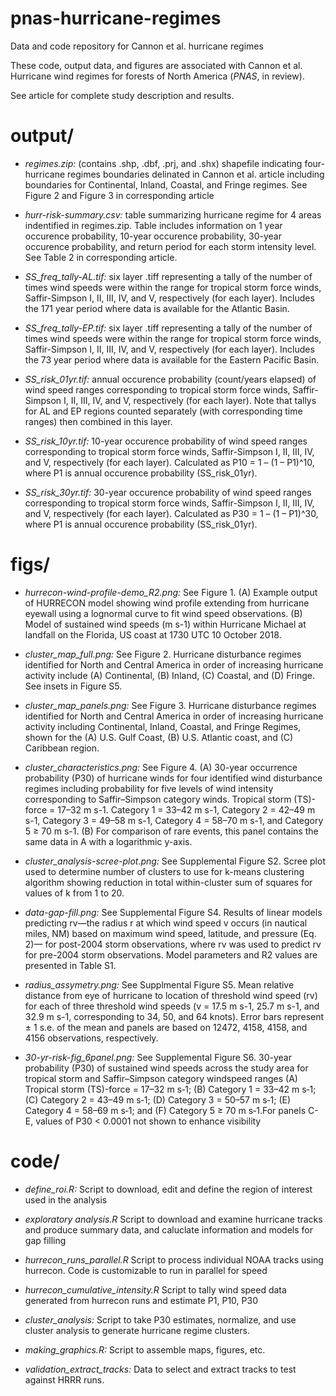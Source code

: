 # pnas-hurricane-regimes
Data and code repository for Cannon et al. hurricane regimes

These code, output data, and figures are associated with Cannon et al. Hurricane wind regimes for forests of North America (*PNAS*, in review).

See article for complete study description and results.

# output/

* *regimes.zip:* (contains .shp, .dbf, .prj, and .shx) shapefile indicating four-hurricane regimes boundaries delinated in Cannon et al. article including boundaries for Continental, Inland, Coastal, and Fringe regimes. See Figure 2 and Figure 3 in corresponding article 

* *hurr-risk-summary.csv:* table summarizing hurricane regime for 4 areas indentified in regimes.zip. Table includes information on 1 year occurence probability, 10-year occurence probability, 30-year occurence probability, and return period for each storm intensity level. See Table 2 in corresponding article.

* *SS_freq_tally-AL.tif:* six layer .tiff representing a tally of the number of times wind speeds were within the range for tropical storm force winds, Saffir-Simpson I, II, III, IV, and V, respectively (for each layer). Includes the 171 year period where data is available for the Atlantic Basin. 

* *SS_freq_tally-EP.tif:* six layer .tiff representing a tally of the number of times wind speeds were within the range for tropical storm force winds, Saffir-Simpson I, II, III, IV, and V, respectively (for each layer). Includes the 73 year period where data is available for the Eastern Pacific Basin.

* *SS_risk_01yr.tif:* annual occurence probability (count/years elapsed) of wind speed ranges corresponding to tropical storm force winds, Saffir-Simpson I, II, III, IV, and V, respectively (for each layer). Note that tallys for AL and EP regions counted separately (with corresponding time ranges) then combined in this layer.

* *SS_risk_10yr.tif:* 10-year occurence probability of wind speed ranges corresponding to tropical storm force winds, Saffir-Simpson I, II, III, IV, and V, respectively (for each layer). Calculated as P10 = 1 – (1 – P1)^10, where P1 is annual occurence probability (SS_risk_01yr).	

* *SS_risk_30yr.tif:* 30-year occurence probability of wind speed ranges corresponding to tropical storm force winds, Saffir-Simpson I, II, III, IV, and V, respectively (for each layer). Calculated as P30 = 1 – (1 – P1)^30, where P1 is annual occurence probability (SS_risk_01yr).

# figs/

* *hurrecon-wind-profile-demo_R2.png:* See Figure 1. (A) Example output of HURRECON model showing wind profile extending from hurricane eyewall using a lognormal curve to fit wind speed observations. (B) Model of sustained wind speeds (m s-1) within Hurricane Michael at landfall on the Florida, US coast at 1730 UTC 10 October 2018. 

* *cluster_map_full.png:* See Figure 2. Hurricane disturbance regimes identified for North and Central America in order of increasing hurricane activity include (A) Continental, (B) Inland, (C) Coastal, and (D) Fringe. See insets in Figure S5.

* *cluster_map_panels.png:* See Figure 3. Hurricane disturbance regimes identified for North and Central America in order of increasing hurricane activity including Continental, Inland, Coastal, and Fringe Regimes, shown for the (A) U.S. Gulf Coast, (B) U.S. Atlantic coast, and (C) Caribbean region.

* *cluster_characteristics.png:* See Figure 4. (A) 30-year occurrence probability (P30) of  hurricane winds for four identified wind disturbance regimes including probability for five levels of wind intensity corresponding to Saffir–Simpson category winds. Tropical storm (TS)-force = 17–32 m s-1. Category 1 = 33–42 m s-1, Category 2 = 42–49 m s-1, Category 3 = 49–58 m s-1, Category 4 = 58–70 m s-1, and Category 5 ≥ 70 m s-1. (B) For comparison of rare events, this panel contains the same data in A with a logarithmic y-axis.

* *cluster_analysis-scree-plot.png:* See Supplemental Figure S2. Scree plot used to determine number of clusters to use for k-means clustering algorithm showing reduction in total within-cluster sum of squares for values of k from 1 to 20.

* *data-gap-fill.png:* See Supplemental Figure S4. Results of linear models predicting rv—the radius r at which wind speed v occurs (in nautical miles, NM) based on maximum wind speed, latitude, and pressure (Eq. 2)— for post-2004 storm observations, where rv was used to predict rv for pre-2004 storm observations. Model parameters and R2 values are presented in Table S1.

* *radius_assymetry.png:* See Supplmental Figure S5. Mean relative distance from eye of hurricane to location of threshold wind speed (rv) for each of three threshold wind speeds (v = 17.5 m s-1, 25.7 m s-1, and 32.9 m s-1, corresponding to 34, 50, and 64 knots). Error bars represent ± 1 s.e. of the mean and panels are based on 12472, 4158, 4158, and 4156 observations, respectively.

* *30-yr-risk-fig_6panel.png:* See Supplemental Figure S6. 30-year probability (P30) of sustained wind speeds across the study area for tropical storm and Saffir–Simpson category windspeed ranges (A) Tropical storm (TS)-force = 17–32 m s‑1; (B) Category 1 = 33–42 m s‑1; (C) Category 2 = 43–49 m s‑1; (D) Category 3 = 50–57 m s‑1; (E) Category 4 = 58–69 m s‑1; and (F) Category 5 ≥ 70 m s‑1.For panels C-E, values of P30 < 0.0001 not shown to enhance visibility

# code/

* *define_roi.R:* Script to download, edit and define the region of interest used in the analysis

* *exploratory analysis.R* Script to download and examine hurricane tracks and produce summary data, and caluclate information and models for gap filling

* *hurrecon_runs_parallel.R* Script to process individual NOAA tracks using hurrecon. Code is customizable to run in parallel for speed

* *hurrecon_cumulative_intensity.R* Script to tally wind speed data generated from hurrecon runs and estimate P1, P10, P30

* *cluster_analysis:* Script to take P30 estimates, normalize, and use cluster analysis to generate hurricane regime clusters.

* *making_graphics.R:* Script to assemble maps, figures, etc.

* *validation_extract_tracks:* Data to select and extract tracks to test against HRRR runs.
